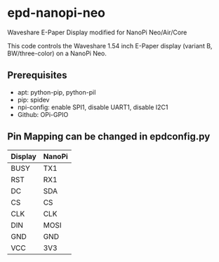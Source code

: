 # epd-nanopi-neo
Waveshare E-Paper Display modified for NanoPi Neo/Air/Core

This code controls the Waveshare 1.54 inch E-Paper display (variant B, BW/three-color) on a NanoPi Neo.

## Prerequisites

- apt: python-pip, python-pil
- pip: spidev
- npi-config: enable SPI1, disable UART1, disable I2C1
- Github: OPi-GPIO

## Pin Mapping can be changed in epdconfig.py

| Display | NanoPi |
|---------|--------|
| BUSY    | TX1    |
| RST     | RX1    |
| DC      | SDA    |
| CS      | CS     |
| CLK     | CLK    |
| DIN     | MOSI   |
| GND     | GND    |
| VCC     | 3V3    |


